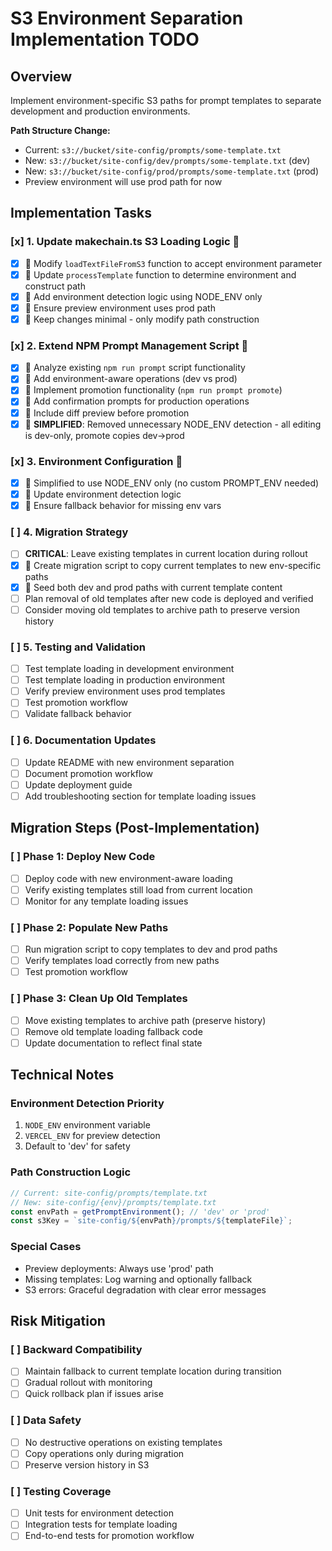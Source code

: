 # S3 Environment Separation Implementation TODO

## Overview

Implement environment-specific S3 paths for prompt templates to separate development and production environments.

**Path Structure Change:**

- Current: `s3://bucket/site-config/prompts/some-template.txt`
- New: `s3://bucket/site-config/dev/prompts/some-template.txt` (dev)
- New: `s3://bucket/site-config/prod/prompts/some-template.txt` (prod)
- Preview environment will use prod path for now

## Implementation Tasks

### [x] 1. Update makechain.ts S3 Loading Logic 🐥

- [x] 🐥 Modify `loadTextFileFromS3` function to accept environment parameter
- [x] 🐥 Update `processTemplate` function to determine environment and construct path
- [x] 🐥 Add environment detection logic using NODE_ENV only
- [x] 🐥 Ensure preview environment uses prod path
- [x] 🐥 Keep changes minimal - only modify path construction

### [x] 2. Extend NPM Prompt Management Script 🐥

- [x] 🐥 Analyze existing `npm run prompt` script functionality
- [x] 🐥 Add environment-aware operations (dev vs prod)
- [x] 🐥 Implement promotion functionality (`npm run prompt promote`)
- [x] 🐥 Add confirmation prompts for production operations
- [x] 🐥 Include diff preview before promotion
- [x] 🐥 **SIMPLIFIED**: Removed unnecessary NODE_ENV detection - all editing is dev-only, promote copies dev→prod

### [x] 3. Environment Configuration 🐥

- [x] 🐥 Simplified to use NODE_ENV only (no custom PROMPT_ENV needed)
- [x] 🐥 Update environment detection logic
- [x] 🐥 Ensure fallback behavior for missing env vars

### [ ] 4. Migration Strategy

- [ ] **CRITICAL**: Leave existing templates in current location during rollout
- [x] 🐥 Create migration script to copy current templates to new env-specific paths
- [x] 🐥 Seed both dev and prod paths with current template content
- [ ] Plan removal of old templates after new code is deployed and verified
- [ ] Consider moving old templates to archive path to preserve version history

### [ ] 5. Testing and Validation

- [ ] Test template loading in development environment
- [ ] Test template loading in production environment
- [ ] Verify preview environment uses prod templates
- [ ] Test promotion workflow
- [ ] Validate fallback behavior

### [ ] 6. Documentation Updates

- [ ] Update README with new environment separation
- [ ] Document promotion workflow
- [ ] Update deployment guide
- [ ] Add troubleshooting section for template loading issues

## Migration Steps (Post-Implementation)

### [ ] Phase 1: Deploy New Code

- [ ] Deploy code with new environment-aware loading
- [ ] Verify existing templates still load from current location
- [ ] Monitor for any template loading issues

### [ ] Phase 2: Populate New Paths

- [ ] Run migration script to copy templates to dev and prod paths
- [ ] Verify templates load correctly from new paths
- [ ] Test promotion workflow

### [ ] Phase 3: Clean Up Old Templates

- [ ] Move existing templates to archive path (preserve history)
- [ ] Remove old template loading fallback code
- [ ] Update documentation to reflect final state

## Technical Notes

### Environment Detection Priority

1. `NODE_ENV` environment variable
2. `VERCEL_ENV` for preview detection
3. Default to 'dev' for safety

### Path Construction Logic

```typescript
// Current: site-config/prompts/template.txt
// New: site-config/{env}/prompts/template.txt
const envPath = getPromptEnvironment(); // 'dev' or 'prod'
const s3Key = `site-config/${envPath}/prompts/${templateFile}`;
```

### Special Cases

- Preview deployments: Always use 'prod' path
- Missing templates: Log warning and optionally fallback
- S3 errors: Graceful degradation with clear error messages

## Risk Mitigation

### [ ] Backward Compatibility

- [ ] Maintain fallback to current template location during transition
- [ ] Gradual rollout with monitoring
- [ ] Quick rollback plan if issues arise

### [ ] Data Safety

- [ ] No destructive operations on existing templates
- [ ] Copy operations only during migration
- [ ] Preserve version history in S3

### [ ] Testing Coverage

- [ ] Unit tests for environment detection
- [ ] Integration tests for template loading
- [ ] End-to-end tests for promotion workflow
